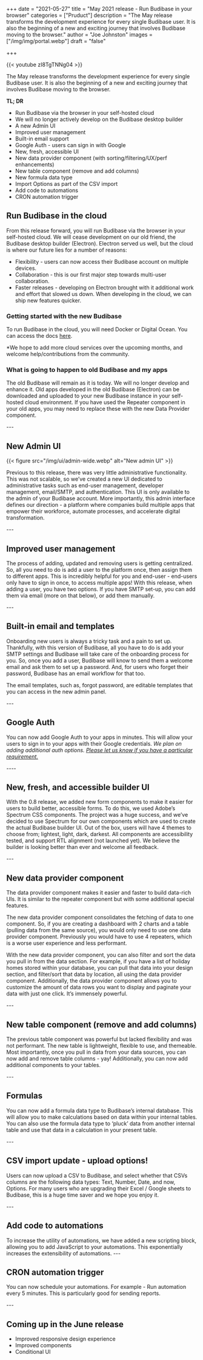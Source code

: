 +++
date = "2021-05-27"
title = "May 2021 release - Run Budibase in your browser"
categories = ["Pruduct"] 
description = "The May release transforms the development experience for every single Budibase user. It is also the beginning of a new and exciting journey that involves Budibase moving to the browser."
author = "Joe Johnston"
images = ["/img/img/portal.webp"]
draft = "false"

+++

 {{< youtube zI8TgTNNg04 >}}

The May release transforms the development experience for every single Budibase user. It is also the beginning of a new and exciting journey that involves Budibase moving to the browser.

**TL; DR**

- Run Budibase via the browser in your self-hosted cloud
- We will no longer actively develop on the Budibase desktop builder
- A new Admin UI
- Improved user management
- Built-in email support
- Google Auth - users can sign in with Google
- New, fresh, accessible UI
- New data provider component (with sorting/filtering/UX/perf enhancements)
- New table component (remove and add columns)
- New formula data type 
- Import Options as part of the CSV import
- Add code to automations
- CRON automation trigger

## Run Budibase in the cloud

From this release forward, you will run Budibase via the browser in your self-hosted cloud. We will cease development on our old friend, the Budibase desktop builder (Electron). Electron served us well, but the cloud is where our future lies for a number of reasons:

- Flexibility - users can now access their Budibase account on multiple devices.
- Collaboration - this is our first major step towards multi-user collaboration.
- Faster releases - developing on Electron brought with it additional work and effort that slowed us down. When developing in the cloud, we can ship new features quicker.

### Getting started with the new Budibase

To run Budibase in the cloud, you will need Docker or Digital Ocean. You can access the docs [here](http://docs.budibase.com/).

*We hope to add more cloud services over the upcoming months, and welcome help/contributions from the community.

### What is going to happen to old Budibase and my apps

The old Budibase will remain as it is today. We will no longer develop and enhance it. Old apps developed in the old Budibase (Electron) can be downloaded and uploaded to your new Budibase instance in your self-hosted cloud environment. If you have used the Repeater component in your old apps, you may need to replace these with the new Data Provider component.

\---

## New Admin UI

{{< figure src="/img/ui/admin-wide.webp" alt="New admin UI" >}}

Previous to this release, there was very little administrative functionality. This was not scalable, so we’ve created a new UI dedicated to administrative tasks such as end-user management, developer management, email/SMTP, and authentication. This UI is only available to the admin of your Budibase account.
More importantly, this admin interface defines our direction - a platform where companies build multiple apps that empower their workforce, automate processes, and accelerate digital transformation. 

\---

## Improved user management

The process of adding, updated and removing users is getting centralized. So, all you need to do is add a user to the platform once, then assign them to different apps. This is incredibly helpful for you and end-user - end-users only have to sign in once, to access multiple apps!
With this release, when adding a user, you have two options. If you have SMTP set-up, you can add them via email (more on that below), or add them manually. 

\---

## Built-in email and templates

Onboarding new users is always a tricky task and a pain to set up. Thankfully, with this version of Budibase, all you have to do is add your SMTP settings and Budibase will take care of the onboarding process for you. So, once you add a user, Budibase will know to send them a welcome email and ask them to set up a password. And, for users who forget their password, Budibase has an email workflow for that too.

The email templates, such as, forgot password, are editable templates that you can access in the new admin panel. 


\---

## Google Auth

You can now add Google Auth to your apps in minutes. This will allow your users to sign in to your apps with their Google credentials.
*We plan on adding additional auth options.* [*Please let us know if you have a particular requirement.*](https://github.com/Budibase/budibase/discussions/categories/ideas)

\----

## New, fresh, and accessible builder UI

With the 0.8 release, we added new form components to make it easier for users to build better, accessible forms. To do this, we used Adobe’s Spectrum CSS components. The project was a huge success, and we’ve decided to use Spectrum for our own components which are used to create the actual Budibase builder UI. Out of the box, users will have 4 themes to choose from; lightest, light, dark, darkest. All components are accessibility tested, and support RTL alignment (not launched yet). 
We believe the builder is looking better than ever and welcome all feedback.

\---

## New data provider component 

The data provider component makes it easier and faster to build data-rich UIs. It is similar to the repeater component but with some additional special features.

The new data provider component consolidates the fetching of data to one component. So, if you are creating a dashboard with 2 charts and a table (pulling data from the same source), you would only need to use one data provider component. Previously you would have to use 4 repeaters, which is a worse user experience and less performant.

With the new data provider component, you can also filter and sort the data you pull in from the data section. For example, if you have a list of holiday homes stored within your database, you can pull that data into your design section, and filter/sort that data by location, all using the data provider component. Additionally, the data provider component allows you to customize the amount of data rows you want to display and paginate your data with just one click. It’s immensely powerful.

\---

## New table component (remove and add columns)

The previous table component was powerful but lacked flexibility and was not performant. The new table is lightweight, flexible to use, and themeable. Most importantly, once you pull in data from your data sources, you can now add and remove table columns - yay! 
Additionally, you can now add additional components to your tables.

\---

## Formulas

You can now add a formula data type to Budibase’s internal database. This will allow you to make calculations based on data within your internal tables. You can also use the formula data type to ‘pluck’ data from another internal table and use that data in a calculation in your present table.

\---

## CSV import update - upload options!

Users can now upload a CSV to Budibase, and select whether that CSVs columns are the following data types: Text, Number, Date, and now, Options. For many users who are upgrading their Excel / Google sheets to Budibase, this is a huge time saver and we hope you enjoy it.

\---

## Add code to automations

To increase the utility of automations, we have added a new scripting block, allowing you to add JavaScript to your automations. This exponentially increases the extensibility of automations.
\---

## CRON automation trigger

You can now schedule your automations. For example - Run automation every 5 minutes. This is particularly good for sending reports.

\---

## Coming up in the June release

- Improved responsive design experience
- Improved components
- Conditional UI